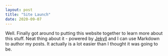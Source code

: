 ```yaml
---
layout: post
title: "Site Launch"
date: 2020-09-07
---
```


Well. Finally got around to putting this website together to learn more about this stuff. Neat thing about it - powered by [Jekyll](http://jekyllrb.com) and I can use Markdown to author my posts. It actually is a lot easier than I thought it was going to be.
